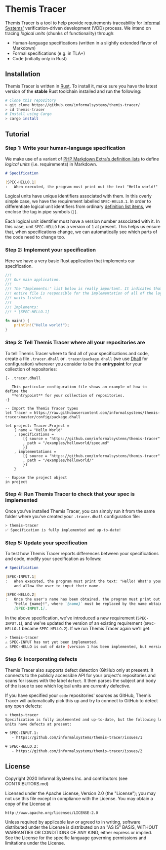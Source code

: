 # Themis Tracer

Themis Tracer is a tool to help provide requirements traceability for [Informal
Systems'][informal] verification-driven development (VDD) process. We intend on
tracing *logical units* (chunks of functionality) through:

* Human-language specifications (written in a slightly extended flavor of
  Markdown)
* Formal specifications (e.g. in TLA+)
* Code (initially only in Rust)

## Installation

Themis Tracer is written in [Rust][rust]. To install it, make sure you have the
latest version of the **stable** Rust toolchain installed and run the following:

```bash
# Clone this repository
> git clone https://github.com/informalsystems/themis-tracer/
> cd themis-tracer
# Install using Cargo
> cargo install
```

## Tutorial

### Step 1: Write your human-language specification

We make use of a variant of [PHP Markdown Extra's definition
lists][phpme-deflist] to define *logical units* (i.e. requirements) in Markdown.

```markdown
# Specification

|SPEC-HELLO.1|
:   When executed, the program must print out the text "Hello world!"
```

Logical units have unique identifiers associated with them. In this overly
simple case, we have the requirement labelled `SPEC-HELLO.1`. In order to
differentiate logical unit identifiers from ordinary [definition list
items][phpme-deflist], we enclose the tag in pipe symbols (`|`).

Each logical unit identifier must have a version number associated with it. In
this case, unit `SPEC-HELLO` has a version of `1` at present. This helps us
ensure that, when specifications change, we can automatically see which parts of
the code need to change too.

### Step 2: Implement your specification

Here we have a very basic Rust application that implements our specification.

```rust
//!
//! Our main application.
//! 
//! The "Implements:" list below is really important. It indicates that this
//! entire file is responsible for the implementation of all of the logical
//! units listed.
//!
//! Implements:
//! * [SPEC-HELLO.1]

fn main() {
    println!("Hello world!");
}
```

### Step 3: Tell Themis Tracer where all your repositories are

To tell Themis Tracer where to find all of your specifications and code, create
a file `.tracer.dhall` or `.tracer/package.dhall` (we use [Dhall][dhall] for
configuration) wherever you consider to be the **entrypoint** for your
collection of repositories:

```dhall
{- .tracer.dhall

   This particular configuration file shows an example of how to define the
   **entrypoint** for your collection of repositories.
-}

-- Import the Themis Tracer types
let Tracer = https://raw.githubusercontent.com/informalsystems/themis-tracer/master/config/package.dhall

let project: Tracer.Project =
    { name = "Hello World"
    , specifications = 
        [{ source = "https://github.com/informalsystems/themis-tracer"
        , path = "/examples/helloworld/spec.md"
        }]
    , implementations =
        [{ source = "https://github.com/informalsystems/themis-tracer"
        , path = "/examples/helloworld/"
        }]
    }

-- Expose the project object
in project
```

### Step 4: Run Themis Tracer to check that your spec is implemented

Once you've installed Themis Tracer, you can simply run it from the same folder
where you've created your `.tracer.dhall` configuration file:

```bash
> themis-tracer
✅ Specification is fully implemented and up-to-date!
```

### Step 5: Update your specification

To test how Themis Tracer reports differences between your specifications and
code, modify your specification as follows:

```markdown
# Specification

|SPEC-INPUT.1|
:   When executed, the program must print the text: "Hello! What's your name?",
    and allow the user to input their name.

|SPEC-HELLO.2|
:   Once the user's name has been obtained, the program must print out the text
    "Hello {name}!", where `{name}` must be replaced by the name obtained in
    [SPEC-INPUT.1].
```

In the above specification, we've introduced a new requirement (`SPEC-INPUT.1`),
and we've updated the version of an existing requirement (`SPEC-HELLO.1` became
`SPEC-HELLO.2`). If we run Themis Tracer again we'll get:

```bash
> themis-tracer
⚠️ SPEC-INPUT has not yet been implemented.
⚠️ SPEC-HELLO is out of date (version 1 has been implemented, but version 2 has been specified).
```

### Step 6: Incorporating defects

Themis Tracer also supports defect detection (GitHub only at present). It
connects to the publicly accessible API for your project's repositories and
scans for issues with the label `defect`. It then parses the subject and body of
the issue to see which logical units are currently defective.

If you have specified your `code` repositories' sources as GitHub, Themis Tracer
will automatically pick this up and try to connect to GitHub to detect any open
defects:

```bash
> themis-tracer
Specification is fully implemented and up-to-date, but the following logical
units have defects at present:

💔 SPEC-INPUT.1:
   - https://github.com/informalsystems/themis-tracer/issues/1

💔 SPEC-HELLO.2:
   - https://github.com/informalsystems/themis-tracer/issues/2
```

## License

Copyright 2020 Informal Systems Inc. and contributors (see CONTRIBUTORS.md)

Licensed under the Apache License, Version 2.0 (the "License");
you may not use this file except in compliance with the License.
You may obtain a copy of the License at

    http://www.apache.org/licenses/LICENSE-2.0

Unless required by applicable law or agreed to in writing, software
distributed under the License is distributed on an "AS IS" BASIS,
WITHOUT WARRANTIES OR CONDITIONS OF ANY KIND, either express or implied.
See the License for the specific language governing permissions and
limitations under the License.

[informal]: https://informal.systems/
[rust]: https://www.rust-lang.org/
[phpme-deflist]: https://michelf.ca/projects/php-markdown/extra/#def-list
[dhall]: https://dhall-lang.org/
